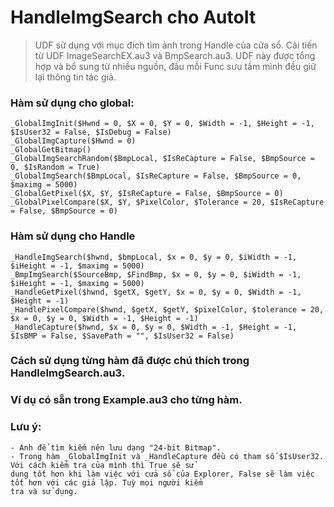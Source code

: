 # HandleImgSearch cho AutoIt
> UDF sử dụng với mục đích tìm ảnh trong Handle của cửa sổ. Cải tiến từ UDF ImageSearchEX.au3 và BmpSearch.au3. 
UDF này được tổng hợp và bổ sung từ nhiều nguồn, đầu mỗi Func sưu tầm mình đều giữ lại thông tin tác giả.

### Hàm sử dụng cho global:
    _GlobalImgInit($Hwnd = 0, $X = 0, $Y = 0, $Width = -1, $Height = -1, $IsUser32 = False, $IsDebug = False)
    _GlobalImgCapture($Hwnd = 0)
    _GlobalGetBitmap()
    _GlobalImgSearchRandom($BmpLocal, $IsReCapture = False, $BmpSource = 0, $IsRandom = True)
    _GlobalImgSearch($BmpLocal, $IsReCapture = False, $BmpSource = 0, $maximg = 5000)
    _GlobalGetPixel($X, $Y, $IsReCapture = False, $BmpSource = 0)
    _GlobalPixelCompare($X, $Y, $PixelColor, $Tolerance = 20, $IsReCapture = False, $BmpSource = 0)
### Hàm sử dụng cho Handle
    _HandleImgSearch($hwnd, $bmpLocal, $x = 0, $y = 0, $iWidth = -1, $iHeight = -1, $maximg = 5000)
    _BmpImgSearch($SourceBmp, $FindBmp, $x = 0, $y = 0, $iWidth = -1, $iHeight = -1, $maximg = 5000)
    _HandleGetPixel($hwnd, $getX, $getY, $x = 0, $y = 0, $Width = -1, $Height = -1)
    _HandlePixelCompare($hwnd, $getX, $getY, $pixelColor, $tolerance = 20, $x = 0, $y = 0, $Width = -1, $Height = -1)
    _HandleCapture($hwnd, $x = 0, $y = 0, $Width = -1, $Height = -1, $IsBMP = False, $SavePath = "", $IsUser32 = False)

### Cách sử dụng từng hàm đã được chú thích trong HandleImgSearch.au3.
### Ví dụ có sẵn trong Example.au3 cho từng hàm.
### Lưu ý: 
    - Ảnh để tìm kiếm nên lưu dạng "24-bit Bitmap".
    - Trong hàm _GlobalImgInit và _HandleCapture đều có tham số $IsUser32. Với cách kiểm tra của mình thì True sẽ sử 
    dụng tốt hơn khi làm việc với cửa sổ của Explorer, False sẽ làm việc tốt hơn với các giả lập. Tuỳ mọi người kiểm 
    tra và sử dụng.
